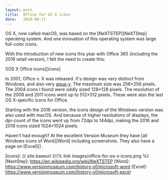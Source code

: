 ```yaml
---
layout: post
title:  Office for OS X icons
date:   2019-08-17
---
```




OS X, now called macOS, was based on the [NeXTSTEP][NeXTStep] operating system. And one innovation of this operating system was large full-color icons.

With the introduction of new icons this year with Office 365 (including the 2019 retail version), I felt the need to create this:

![OS X Office icons][icons] 

In 2001, Office v. X was released. It's design was very distinct from Windows, and also very [aqua-y][aqua]. The maximum size was 256×256 pixels. The 2004 icons I found were oddly sized 128×128 pixels. The resolution of the 2008 and 2011 icons went up to 512×512 pixels. These were also the last OS X-specific icons for Office.

Starting with the 2016 version, the icons design of the Windows version was also used with macOS. And because of higher resolutions of displays, the dpi-count of the icons went up from 72dpi to 144dpi, making the 2016 and 2019 icons sized 1024×1024 pixels.

Haven't had enough? At the excellent Version Museum they have [all Windows icons of Word][Word] including screenshots. They also have a page on [Excel][] .

  [aqua]: https://en.wikipedia.org/wiki/Aqua_(user_interface)
  [icons]: {{ site.baseurl }}{% link images/office-for-os-x-icons.png %}
  [NextStep]: https://en.wikipedia.org/wiki/NeXTSTEP
  [Word]: https://www.versionmuseum.com/history-of/microsoft-word
  [Excel]: https://www.versionmuseum.com/history-of/microsoft-excel

